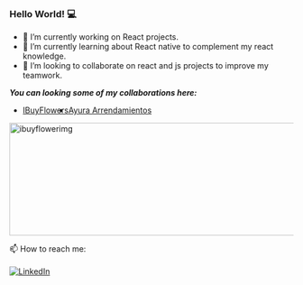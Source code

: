 ### Hello World! :computer:

- 🔭 I’m currently working on React projects.
- 🌱 I’m currently learning about React native to complement my react knowledge.
- 👯 I’m looking to collaborate on react and js projects to improve my teamwork.

<i> <b>You can looking some of my collaborations here: </b></i>

<ul style="display: flex">
    <li><a href="https://app.ibuyflowers.com/"> IBuyFlowers </li>
<li><a href="https://arrendamientosayura.com/#/"> Ayura Arrendamientos </a></li>
</ul>

<img src="https://sbxcloud.com/www/ibuyflowers/images/logo_background_white.png" width="600" height="200" alt="ibuyflowerimg" />

📫 How to reach me: <br /><br />
<a href="https://www.linkedin.com/in/martin-jose-zuleta-mejia-51601b177/"><img src="https://img.shields.io/badge/LinkedIn--_.svg?style=social&logo=linkedin" alt="LinkedIn"></a>
<!--
**mzuleta4/mzuleta4** is a ✨ _special_ ✨ repository because its `README.md` (this file) appears on your GitHub profile.

Here are some ideas to get you started:

👋
- 🤔 I’m looking for help with ...
- 💬 Ask me about ...
-  ...
- 😄 Pronouns: ...
- ⚡ Fun fact: ...
-->
